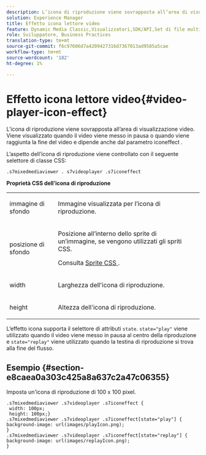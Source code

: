 ```yaml
---
description: L’icona di riproduzione viene sovrapposta all’area di visualizzazione video. Viene visualizzato quando il video viene messo in pausa o quando viene raggiunta la fine del video e dipende anche dal parametro iconeffect .
solution: Experience Manager
title: Effetto icona lettore video
feature: Dynamic Media Classic,Visualizzatori,SDK/API,Set di file multimediali diversi
role: Sviluppatore, Business Practices
translation-type: tm+mt
source-git-commit: f6c97606d7a4209427316d7367013ad9585a5cae
workflow-type: tm+mt
source-wordcount: '182'
ht-degree: 1%

---
```



# Effetto icona lettore video{#video-player-icon-effect}

L’icona di riproduzione viene sovrapposta all’area di visualizzazione video. Viene visualizzato quando il video viene messo in pausa o quando viene raggiunta la fine del video e dipende anche dal parametro iconeffect .

<!--<a id="section_061E550C1C1D4DB2BD663A898895B38C"></a>-->

L’aspetto dell’icona di riproduzione viene controllato con il seguente selettore di classe CSS:

```
.s7mixedmediaviewer . s7videoplayer .s7iconeffect
```

**Proprietà CSS dell’icona di riproduzione**

<table id="table_C48C56E696304C9BAFEE71BA9EA9A174"> 
 <tbody> 
  <tr> 
   <td colname="col1"> <p> <span class="codeph"> immagine di sfondo  </span> </p> </td> 
   <td colname="col2"> <p> Immagine visualizzata per l’icona di riproduzione. </p> </td> 
  </tr> 
  <tr> 
   <td colname="col1"> <p> <span class="codeph"> posizione di sfondo  </span> </p> </td> 
   <td colname="col2"> <p> Posizione all’interno dello sprite di un’immagine, se vengono utilizzati gli spriti CSS. </p> <p>Consulta <a href="../../../c-html5-s7-aem-asset-viewers/c-html5-mixedmedia-viewer-about/c-html5-mixedmedia-viewer-customizingviewer/c-html5-mixedmedia-viewer-customizingviewer.md#section-209a43dfbddf4fc589e79cddaf233f50" format="dita" scope="local"> Sprite CSS </a>. </p> </td> 
  </tr> 
  <tr> 
   <td colname="col1"> <p> <span class="codeph"> width </span> </p> </td> 
   <td colname="col2"> <p> Larghezza dell'icona di riproduzione. </p> </td> 
  </tr> 
  <tr> 
   <td colname="col1"> <p> <span class="codeph"> height </span> </p> </td> 
   <td colname="col2"> <p>Altezza dell'icona di riproduzione. </p> </td> 
  </tr> 
 </tbody> 
</table>

L’effetto icona supporta il selettore di attributi `state`. `state="play"` viene utilizzato quando il video viene messo in pausa al centro della riproduzione e  `state="replay"` viene utilizzato quando la testina di riproduzione si trova alla fine del flusso.

## Esempio {#section-e8caea0a303c425a8a637c2a47c06355}

Imposta un&#39;icona di riproduzione di 100 x 100 pixel.

```
.s7mixedmediaviewer .s7videoplayer .s7iconeffect { 
 width: 100px; 
 height: 100px;} 
.s7mixedmediaviewer .s7videoplayer .s7iconeffect[state="play"] { 
background-image: url(images/playIcon.png); 
} 
.s7mixedmediaviewer .s7videoplayer .s7iconeffect[state="replay"] { 
background-image: url(images/replayIcon.png); 
}
```

